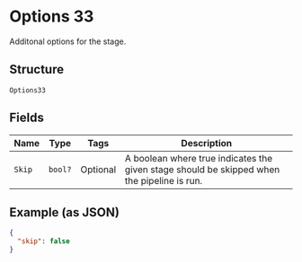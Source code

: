 
# Options 33

Additonal options for the stage.

## Structure

`Options33`

## Fields

| Name | Type | Tags | Description |
|  --- | --- | --- | --- |
| `Skip` | `bool?` | Optional | A boolean where true indicates the given stage should be skipped when the pipeline is run. |

## Example (as JSON)

```json
{
  "skip": false
}
```

